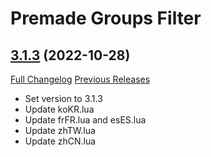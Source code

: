 # Premade Groups Filter

## [3.1.3](https://github.com/0xbs/premade-groups-filter/tree/3.1.3) (2022-10-28)
[Full Changelog](https://github.com/0xbs/premade-groups-filter/compare/3.1.2...3.1.3) [Previous Releases](https://github.com/0xbs/premade-groups-filter/releases)

- Set version to 3.1.3  
- Update koKR.lua  
- Update frFR.lua and esES.lua  
- Update zhTW.lua  
- Update zhCN.lua  